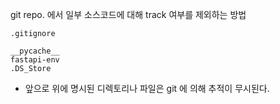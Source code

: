 git repo. 에서 일부 소스코드에 대해 track 여부를 제외하는 방법

`.gitignore`

``` text
__pycache__
fastapi-env
.DS_Store
```

- 앞으로 위에 명시된 디렉토리나 파일은 git 에 의해 추적이 무시된다.